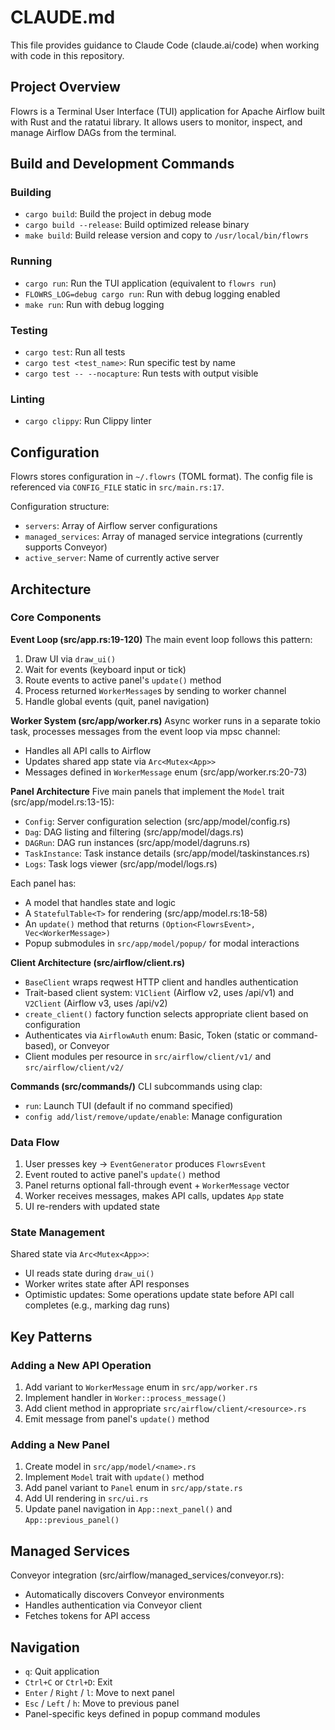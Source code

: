 # CLAUDE.md

This file provides guidance to Claude Code (claude.ai/code) when working with code in this repository.

## Project Overview

Flowrs is a Terminal User Interface (TUI) application for Apache Airflow built with Rust and the ratatui library. It allows users to monitor, inspect, and manage Airflow DAGs from the terminal.

## Build and Development Commands

### Building
- `cargo build`: Build the project in debug mode
- `cargo build --release`: Build optimized release binary
- `make build`: Build release version and copy to `/usr/local/bin/flowrs`

### Running
- `cargo run`: Run the TUI application (equivalent to `flowrs run`)
- `FLOWRS_LOG=debug cargo run`: Run with debug logging enabled
- `make run`: Run with debug logging

### Testing
- `cargo test`: Run all tests
- `cargo test <test_name>`: Run specific test by name
- `cargo test -- --nocapture`: Run tests with output visible

### Linting
- `cargo clippy`: Run Clippy linter

## Configuration

Flowrs stores configuration in `~/.flowrs` (TOML format). The config file is referenced via `CONFIG_FILE` static in `src/main.rs:17`.

Configuration structure:
- `servers`: Array of Airflow server configurations
- `managed_services`: Array of managed service integrations (currently supports Conveyor)
- `active_server`: Name of currently active server

## Architecture

### Core Components

**Event Loop (src/app.rs:19-120)**
The main event loop follows this pattern:
1. Draw UI via `draw_ui()`
2. Wait for events (keyboard input or tick)
3. Route events to active panel's `update()` method
4. Process returned `WorkerMessage`s by sending to worker channel
5. Handle global events (quit, panel navigation)

**Worker System (src/app/worker.rs)**
Async worker runs in a separate tokio task, processes messages from the event loop via mpsc channel:
- Handles all API calls to Airflow
- Updates shared app state via `Arc<Mutex<App>>`
- Messages defined in `WorkerMessage` enum (src/app/worker.rs:20-73)

**Panel Architecture**
Five main panels that implement the `Model` trait (src/app/model.rs:13-15):
- `Config`: Server configuration selection (src/app/model/config.rs)
- `Dag`: DAG listing and filtering (src/app/model/dags.rs)
- `DAGRun`: DAG run instances (src/app/model/dagruns.rs)
- `TaskInstance`: Task instance details (src/app/model/taskinstances.rs)
- `Logs`: Task logs viewer (src/app/model/logs.rs)

Each panel has:
- A model that handles state and logic
- A `StatefulTable<T>` for rendering (src/app/model.rs:18-58)
- An `update()` method that returns `(Option<FlowrsEvent>, Vec<WorkerMessage>)`
- Popup submodules in `src/app/model/popup/` for modal interactions

**Client Architecture (src/airflow/client.rs)**
- `BaseClient` wraps reqwest HTTP client and handles authentication
- Trait-based client system: `V1Client` (Airflow v2, uses /api/v1) and `V2Client` (Airflow v3, uses /api/v2)
- `create_client()` factory function selects appropriate client based on configuration
- Authenticates via `AirflowAuth` enum: Basic, Token (static or command-based), or Conveyor
- Client modules per resource in `src/airflow/client/v1/` and `src/airflow/client/v2/`

**Commands (src/commands/)**
CLI subcommands using clap:
- `run`: Launch TUI (default if no command specified)
- `config add/list/remove/update/enable`: Manage configuration

### Data Flow

1. User presses key → `EventGenerator` produces `FlowrsEvent`
2. Event routed to active panel's `update()` method
3. Panel returns optional fall-through event + `WorkerMessage` vector
4. Worker receives messages, makes API calls, updates `App` state
5. UI re-renders with updated state

### State Management

Shared state via `Arc<Mutex<App>>`:
- UI reads state during `draw_ui()`
- Worker writes state after API responses
- Optimistic updates: Some operations update state before API call completes (e.g., marking dag runs)

## Key Patterns

### Adding a New API Operation

1. Add variant to `WorkerMessage` enum in `src/app/worker.rs`
2. Implement handler in `Worker::process_message()`
3. Add client method in appropriate `src/airflow/client/<resource>.rs`
4. Emit message from panel's `update()` method

### Adding a New Panel

1. Create model in `src/app/model/<name>.rs`
2. Implement `Model` trait with `update()` method
3. Add panel variant to `Panel` enum in `src/app/state.rs`
4. Add UI rendering in `src/ui.rs`
5. Update panel navigation in `App::next_panel()` and `App::previous_panel()`

## Managed Services

Conveyor integration (src/airflow/managed_services/conveyor.rs):
- Automatically discovers Conveyor environments
- Handles authentication via Conveyor client
- Fetches tokens for API access

## Navigation

- `q`: Quit application
- `Ctrl+C` or `Ctrl+D`: Exit
- `Enter` / `Right` / `l`: Move to next panel
- `Esc` / `Left` / `h`: Move to previous panel
- Panel-specific keys defined in popup command modules
